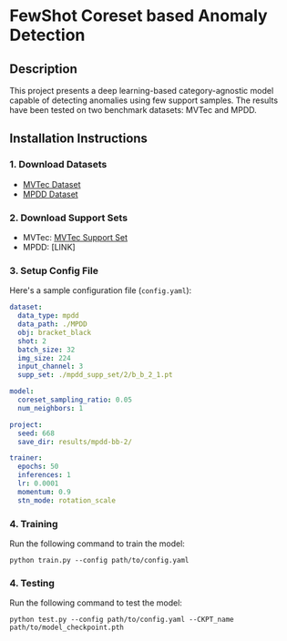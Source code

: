 # FewShot Coreset based Anomaly Detection

## Description
This project presents a deep learning-based category-agnostic model capable of detecting anomalies using few support samples. The results have been tested on two benchmark datasets: MVTec and MPDD.

## Installation Instructions

### 1. Download Datasets
- [MVTec Dataset](https://www.mvtec.com/company/research/datasets/mvtec-ad/downloads)
- [MPDD Dataset](https://github.com/stepanje/MPDD)

### 2. Download Support Sets
- MVTec: [MVTec Support Set](https://drive.google.com/file/d/1AZcc77cmDfkWA8f8cs-j-CUuFFQ7tPoK/view)
- MPDD: [LINK]

### 3. Setup Config File
Here's a sample configuration file (`config.yaml`):

```yaml
dataset:
  data_type: mpdd
  data_path: ./MPDD
  obj: bracket_black
  shot: 2
  batch_size: 32
  img_size: 224
  input_channel: 3
  supp_set: ./mpdd_supp_set/2/b_b_2_1.pt

model:
  coreset_sampling_ratio: 0.05
  num_neighbors: 1

project:
  seed: 668
  save_dir: results/mpdd-bb-2/

trainer:
  epochs: 50
  inferences: 1
  lr: 0.0001
  momentum: 0.9
  stn_mode: rotation_scale
```

### 4. Training
Run the following command to train the model:

```
python train.py --config path/to/config.yaml

```

### 4. Testing
Run the following command to test the model:


```
python test.py --config path/to/config.yaml --CKPT_name path/to/model_checkpoint.pth

```